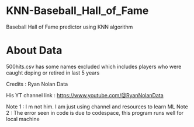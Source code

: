 # KNN-Baseball_Hall_of_Fame
Baseball Hall of Fame predictor using KNN algorithm

# About Data

500hits.csv has some names excluded which includes players who were caught doping or retired in last 5 years

Credits : Ryan Nolan Data  

His YT channel link : https://www.youtube.com/@RyanNolanData  

Note 1 : I m not him. I am just using channel and resources to learn ML
Note 2 : The error seen in code is due to codespace, this program runs well for local machine
